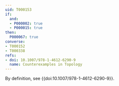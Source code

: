 ```yaml
---
uid: T000153
if:
  and:
  - P000002: true
  - P000015: true
then:
  P000067: true
converse:
- T000152
- T000338
refs:
- doi: 10.1007/978-1-4612-6290-9
  name: Counterexamples in Topology
---
```


By definition, see {{doi:10.1007/978-1-4612-6290-9}}.
